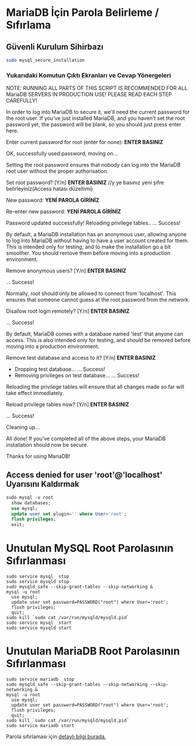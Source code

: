 # MariaDB İçin Parola Belirleme / Sıfırlama

## Güvenli Kurulum Sihirbazı

```BASH
sudo mysql_secure_installation
```
### Yukarıdaki Komutun Çıktı Ekranları ve Cevap Yönergeleri

NOTE: RUNNING ALL PARTS OF THIS SCRIPT IS RECOMMENDED FOR ALL MariaDB
      SERVERS IN PRODUCTION USE!  PLEASE READ EACH STEP CAREFULLY!

In order to log into MariaDB to secure it, we'll need the current
password for the root user.  If you've just installed MariaDB, and
you haven't set the root password yet, the password will be blank,
so you should just press enter here.

Enter current password for root (enter for none): **ENTER BASINIZ**

OK, successfully used password, moving on...

Setting the root password ensures that nobody can log into the MariaDB
root user without the proper authorisation.

Set root password? [Y/n] **ENTER BASINIZ**  //y ye basınız yeni şifre belirleyiniz(Access hatası düzeltimi)

New password: **YENİ PAROLA GİRİNİZ**

Re-enter new password: **YENİ PAROLA GİRİNİZ**

Password updated successfully!
Reloading privilege tables..
 ... Success!


By default, a MariaDB installation has an anonymous user, allowing anyone
to log into MariaDB without having to have a user account created for
them.  This is intended only for testing, and to make the installation
go a bit smoother.  You should remove them before moving into a
production environment.

Remove anonymous users? [Y/n] **ENTER BASINIZ**

 ... Success!

Normally, root should only be allowed to connect from 'localhost'.  This
ensures that someone cannot guess at the root password from the network.

Disallow root login remotely? [Y/n] **ENTER BASINIZ**

... Success!

By default, MariaDB comes with a database named 'test' that anyone can
access.  This is also intended only for testing, and should be removed
before moving into a production environment.

Remove test database and access to it? [Y/n] **ENTER BASINIZ**

 - Dropping test database...
 ... Success!
 - Removing privileges on test database...
 ... Success!

Reloading the privilege tables will ensure that all changes made so far
will take effect immediately.

Reload privilege tables now? [Y/n] **ENTER BASINIZ**

 ... Success!

Cleaning up...

All done!  If you've completed all of the above steps, your MariaDB
installation should now be secure.

Thanks for using MariaDB!



## Access denied for user 'root'@'localhost' Uyarısını Kaldırmak

```SQL
sudo mysql -u root
  show databases;
  use mysql;
  update user set plugin='' where User='root';
  flush privileges;
  exit;
```


# Unutulan MySQL Root Parolasının Sıfırlanması
```
sudo service mysql  stop
sudo service mysqld stop
sudo mysqld_safe --skip-grant-tables --skip-networking &
mysql -u root
  use mysql;
  update user set password=PASSWORD("root") where User='root';
  flush privileges;
  quit;
sudo kill `sudo cat /var/run/mysqld/mysqld.pid`
sudo service mysql  start
sudo service mysqld start
```


# Unutulan MariaDB Root Parolasının Sıfırlanması
```
sudo service mariadb  stop
sudo mysqld_safe --skip-grant-tables --skip-networking --skip-networking &
mysql -u root
  use mysql;
  update user set password=PASSWORD("root") where User='root';
  flush privileges;
  quit;
sudo kill `sudo cat /var/run/mysqld/mysqld.pid`
sudo service mariadb start
```

Parola sıfırlaması için [detaylı bilgi burada.](https://www.cloudeos.com/topluluk/mysql-veya-mariadb-root-sifresinin-sifirlanmasi)

